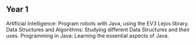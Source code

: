 ## Year 1 

Artificial Intelligence: Program robots with Java, using the EV3 Lejos library.
Data Structures and Algorithms: Studying different Data Structures and their uses.
Programming in Java: Learning the essential aspects of Java.